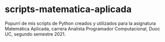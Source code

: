 # scripts-matematica-aplicada
Popurrí de mis scripts de Python creados y utilizados para la asignatura Matemática Aplicada, carrera Analista Programador Computacional, Duoc UC, segundo semestre 2021.
